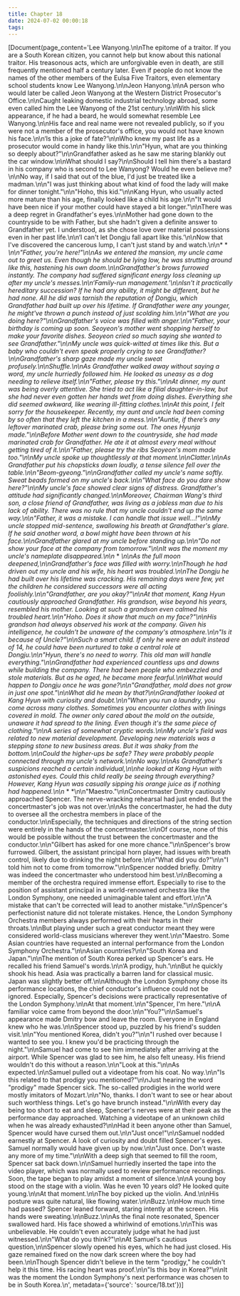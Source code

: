```yaml
---
title: Chapter 18
date: 2024-07-02 00:00:18
tags:
---
```



[Document(page_content='Lee Wanyong.\n\nThe epitome of a traitor. If you are a South Korean citizen, you cannot help but know about this national traitor. His treasonous acts, which are unforgivable even in death, are still frequently mentioned half a century later. Even if people do not know the names of the other members of the Eulsa Five Traitors, even elementary school students know Lee Wanyong.\n\nJeon Hanyong.\n\nA person who would later be called Jeon Wanyong at the Western District Prosecutor's Office.\n\nCaught leaking domestic industrial technology abroad, some even called him the Lee Wanyong of the 21st century.\n\nWith his slick appearance, if he had a beard, he would somewhat resemble Lee Wanyong.\n\nHis face and real name were not revealed publicly, so if you were not a member of the prosecutor's office, you would not have known his face.\n\n‘Is this a joke of fate?’\n\nWho knew my past life as a prosecutor would come in handy like this.\n\n"Hyun, what are you thinking so deeply about?"\n\nGrandfather asked as he saw me staring blankly out the car window.\n\nWhat should I say?\n\nShould I tell him there's a bastard in his company who is second to Lee Wanyong? Would he even believe me?\n\nNo way, if I said that out of the blue, I'd just be treated like a madman.\n\n"I was just thinking about what kind of food the lady will make for dinner tonight."\n\n"Hoho, this kid."\n\nKang Hyun, who usually acted more mature than his age, finally looked like a child his age.\n\n"It would have been nice if your mother could have stayed a bit longer."\n\nThere was a deep regret in Grandfather's eyes.\n\nMother had gone down to the countryside to be with Father, but she hadn't given a definite answer to Grandfather yet. I understood, as she chose love over material possessions even in her past life.\n\n‘I can't let Dongju fall apart like this.’\n\nNow that I've discovered the cancerous lump, I can't just stand by and watch.\n\n* * *\n\n"Father, you're here!"\n\nAs we entered the mansion, my uncle came out to greet us. Even though he should be lying low, he was strutting around like this, hastening his own doom.\n\nGrandfather's brows furrowed instantly. The company had suffered significant energy loss cleaning up after my uncle's messes.\n\n‘Family-run management.’\n\nIsn't it practically hereditary succession? If he had any ability, it might be different, but he had none. All he did was tarnish the reputation of Dongju, which Grandfather had built up over his lifetime. If Grandfather were any younger, he might've thrown a punch instead of just scolding him.\n\n"What are you doing here?"\n\nGrandfather's voice was filled with anger.\n\n"Father, your birthday is coming up soon. Seoyeon's mother went shopping herself to make your favorite dishes. Seoyeon cried so much saying she wanted to see Grandfather."\n\nMy uncle was quick-witted at times like this. But a baby who couldn't even speak properly crying to see Grandfather?\n\nGrandfather's sharp gaze made my uncle sweat profusely.\n\nShuffle.\n\nAs Grandfather walked away without saying a word, my uncle hurriedly followed him. He looked as uneasy as a dog needing to relieve itself.\n\n"Father, please try this."\n\nAt dinner, my aunt was being overly attentive. She tried to act like a filial daughter-in-law, but she had never even gotten her hands wet from doing dishes. Everything she did seemed awkward, like wearing ill-fitting clothes.\n\nAt this point, I felt sorry for the housekeeper. Recently, my aunt and uncle had been coming by so often that they left the kitchen in a mess.\n\n"Auntie, if there’s any leftover marinated crab, please bring some out. The ones Hyunja made."\n\nBefore Mother went down to the countryside, she had made marinated crab for Grandfather. He ate it at almost every meal without getting tired of it.\n\n"Father, please try the ribs Seoyeon's mom made too."\n\nMy uncle spoke up thoughtlessly at that moment.\n\nClatter.\n\nAs Grandfather put his chopsticks down loudly, a tense silence fell over the table.\n\n"Beom-gyeong."\n\nGrandfather called my uncle's name softly. Sweat beads formed on my uncle's back.\n\n"What face do you dare show here?"\n\nMy uncle's face showed clear signs of distress. Grandfather's attitude had significantly changed.\n\nMoreover, Chairman Wang's third son, a close friend of Grandfather, was living as a jobless man due to his lack of ability. There was no rule that my uncle couldn't end up the same way.\n\n"Father, it was a mistake. I can handle that issue well...!"\n\nMy uncle stopped mid-sentence, swallowing his breath at Grandfather's glare. If he said another word, a bowl might have been thrown at his face.\n\nGrandfather glared at my uncle before standing up.\n\n"Do not show your face at the company from tomorrow."\n\nIt was the moment my uncle's nameplate disappeared.\n\n* * *\n\nAs the full moon deepened,\n\nGrandfather's face was filled with worry.\n\nThough he had driven out my uncle and his wife, his heart was troubled.\n\nThe Dongju he had built over his lifetime was cracking. His remaining days were few, yet the children he considered successors were all acting foolishly.\n\n"Grandfather, are you okay?"\n\nAt that moment, Kang Hyun cautiously approached Grandfather. His grandson, wise beyond his years, resembled his mother. Looking at such a grandson even calmed his troubled heart.\n\n"Hoho. Does it show that much on my face?"\n\nHis grandson had always observed his work at the company. Given his intelligence, he couldn't be unaware of the company's atmosphere.\n\n"Is it because of Uncle?"\n\nSuch a smart child. If only he were an adult instead of 14, he could have been nurtured to take a central role at Dongju.\n\n"Hyun, there's no need to worry. This old man will handle everything."\n\nGrandfather had experienced countless ups and downs while building the company. There had been people who embezzled and stole materials. But as he aged, he became more fearful.\n\nWhat would happen to Dongju once he was gone?\n\n"Grandfather, mold does not grow in just one spot."\n\nWhat did he mean by that?\n\nGrandfather looked at Kang Hyun with curiosity and doubt.\n\n"When you run a laundry, you come across many clothes. Sometimes you encounter clothes with linings covered in mold. The owner only cared about the mold on the outside, unaware it had spread to the lining. Even though it's the same piece of clothing."\n\nA series of somewhat cryptic words.\n\nMy uncle's field was related to new material development. Developing new materials was a stepping stone to new business areas. But it was shaky from the bottom.\n\nCould the higher-ups be safe? They were probably people connected through my uncle's network.\n\nNo way.\n\nAs Grandfather's suspicions reached a certain individual,\n\nhe looked at Kang Hyun with astonished eyes. Could this child really be seeing through everything? However, Kang Hyun was casually sipping his orange juice as if nothing had happened.\n\n* * *\n\n"Maestro."\n\nConcertmaster Dmitry cautiously approached Spencer. The nerve-wracking rehearsal had just ended. But the concertmaster's job was not over.\n\nAs the concertmaster, he had the duty to oversee all the orchestra members in place of the conductor.\n\nEspecially, the techniques and directions of the string section were entirely in the hands of the concertmaster.\n\nOf course, none of this would be possible without the trust between the concertmaster and the conductor.\n\n"Gilbert has asked for one more chance."\n\nSpencer's brow furrowed. Gilbert, the assistant principal horn player, had issues with breath control, likely due to drinking the night before.\n\n"What did you do?"\n\n"I told him not to come from tomorrow."\n\nSpencer nodded briefly. Dmitry was indeed the concertmaster who understood him best.\n\nBecoming a member of the orchestra required immense effort. Especially to rise to the position of assistant principal in a world-renowned orchestra like the London Symphony, one needed unimaginable talent and effort.\n\n"A mistake that can't be corrected will lead to another mistake."\n\nSpencer's perfectionist nature did not tolerate mistakes. Hence, the London Symphony Orchestra members always performed with their hearts in their throats.\n\nBut playing under such a great conductor meant they were considered world-class musicians wherever they went.\n\n"Maestro. Some Asian countries have requested an internal performance from the London Symphony Orchestra."\n\nAsian countries?\n\n"South Korea and Japan."\n\nThe mention of South Korea perked up Spencer's ears. He recalled his friend Samuel's words.\n\n‘A prodigy, huh.’\n\nBut he quickly shook his head. Asia was practically a barren land for classical music. Japan was slightly better off.\n\nAlthough the London Symphony chose its performance locations, the chief conductor's influence could not be ignored. Especially, Spencer's decisions were practically representative of the London Symphony.\n\nAt that moment.\n\n"Spencer, I'm here."\n\nA familiar voice came from beyond the door.\n\n"You?"\n\nSamuel's appearance made Dmitry bow and leave the room. Everyone in England knew who he was.\n\nSpencer stood up, puzzled by his friend's sudden visit.\n\n"You mentioned Korea, didn't you?"\n\n"I rushed over because I wanted to see you. I knew you'd be practicing through the night."\n\nSamuel had come to see him immediately after arriving at the airport. While Spencer was glad to see him, he also felt uneasy. His friend wouldn't do this without a reason.\n\n"Look at this."\n\nAs expected.\n\nSamuel pulled out a videotape from his coat. No way.\n\n"Is this related to that prodigy you mentioned?"\n\nJust hearing the word "prodigy" made Spencer sick. The so-called prodigies in the world were mostly imitators of Mozart.\n\n"No, thanks. I don't want to see or hear about such worthless things. Let's go have brunch instead."\n\nWith every day being too short to eat and sleep, Spencer's nerves were at their peak as the performance day approached. Watching a videotape of an unknown child when he was already exhausted?\n\nHad it been anyone other than Samuel, Spencer would have cursed them out.\n\n"Just once!"\n\nSamuel nodded earnestly at Spencer. A look of curiosity and doubt filled Spencer's eyes. Samuel normally would have given up by now.\n\n"Just once. Don't waste any more of my time."\n\nWith a deep sigh that seemed to fill the room, Spencer sat back down.\n\nSamuel hurriedly inserted the tape into the video player, which was normally used to review performance recordings. Soon, the tape began to play amidst a moment of silence.\n\nA young boy stood on the stage with a violin. Was he even 10 years old? He looked quite young.\n\nAt that moment.\n\nThe boy picked up the violin. And.\n\nHis posture was quite natural, like flowing water.\n\nBuzz.\n\nHow much time had passed? Spencer leaned forward, staring intently at the screen. His hands were sweating.\n\nBuzz.\n\nAs the final note resonated, Spencer swallowed hard. His face showed a whirlwind of emotions.\n\nThis was unbelievable. He couldn't even accurately judge what he had just witnessed.\n\n"What do you think?"\n\nAt Samuel's cautious question,\n\nSpencer slowly opened his eyes, which he had just closed. His gaze remained fixed on the now dark screen where the boy had been.\n\nThough Spencer didn't believe in the term "prodigy," he couldn't help it this time. His racing heart was proof.\n\n"Is this boy in Korea?"\n\nIt was the moment the London Symphony's next performance was chosen to be in South Korea.\n', metadata={'source': 'source/18.txt'})]